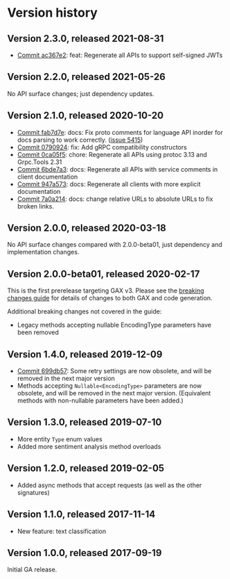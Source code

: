 # Version history

## Version 2.3.0, released 2021-08-31

- [Commit ac367e2](https://github.com/googleapis/google-cloud-dotnet/commit/ac367e2): feat: Regenerate all APIs to support self-signed JWTs

## Version 2.2.0, released 2021-05-26

No API surface changes; just dependency updates.

## Version 2.1.0, released 2020-10-20

- [Commit fab7d7e](https://github.com/googleapis/google-cloud-dotnet/commit/fab7d7e): docs: Fix proto comments for language API inorder for docs parsing to work correctly. ([issue 5415](https://github.com/googleapis/google-cloud-dotnet/issues/5415))
- [Commit 0790924](https://github.com/googleapis/google-cloud-dotnet/commit/0790924): fix: Add gRPC compatibility constructors
- [Commit 0ca05f5](https://github.com/googleapis/google-cloud-dotnet/commit/0ca05f5): chore: Regenerate all APIs using protoc 3.13 and Grpc.Tools 2.31
- [Commit 6bde7a3](https://github.com/googleapis/google-cloud-dotnet/commit/6bde7a3): docs: Regenerate all APIs with service comments in client documentation
- [Commit 947a573](https://github.com/googleapis/google-cloud-dotnet/commit/947a573): docs: Regenerate all clients with more explicit documentation
- [Commit 7a0a214](https://github.com/googleapis/google-cloud-dotnet/commit/7a0a214): docs: change relative URLs to absolute URLs to fix broken links.

## Version 2.0.0, released 2020-03-18

No API surface changes compared with 2.0.0-beta01, just dependency
and implementation changes.

## Version 2.0.0-beta01, released 2020-02-17

This is the first prerelease targeting GAX v3. Please see the [breaking changes
guide](https://googleapis.github.io/google-cloud-dotnet/docs/guides/breaking-gax2.html)
for details of changes to both GAX and code generation.

Additional breaking changes not covered in the guide:

- Legacy methods accepting nullable EncodingType parameters have been removed

## Version 1.4.0, released 2019-12-09

- [Commit 699db57](https://github.com/googleapis/google-cloud-dotnet/commit/699db57): Some retry settings are now obsolete, and will be removed in the next major version
- Methods accepting `Nullable<EncodingType>` parameters are now obsolete, and will be removed in the next major version.
  (Equivalent methods with non-nullable parameters have been added.)

## Version 1.3.0, released 2019-07-10

- More entity `Type` enum values
- Added more sentiment analysis method overloads

## Version 1.2.0, released 2019-02-05

- Added async methods that accept requests (as well as the other signatures)

## Version 1.1.0, released 2017-11-14

- New feature: text classification

## Version 1.0.0, released 2017-09-19

Initial GA release.
